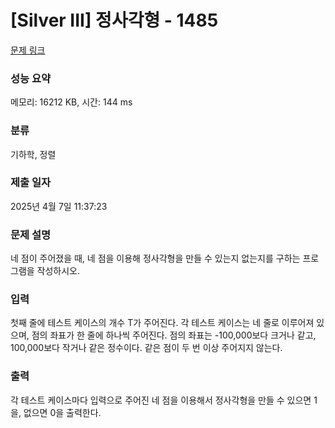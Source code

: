 # [Silver III] 정사각형 - 1485 

[문제 링크](https://www.acmicpc.net/problem/1485) 

### 성능 요약

메모리: 16212 KB, 시간: 144 ms

### 분류

기하학, 정렬

### 제출 일자

2025년 4월 7일 11:37:23

### 문제 설명

<p>네 점이 주어졌을 때, 네 점을 이용해 정사각형을 만들 수 있는지 없는지를 구하는 프로그램을 작성하시오.</p>

### 입력 

 <p>첫째 줄에 테스트 케이스의 개수 T가 주어진다. 각 테스트 케이스는 네 줄로 이루어져 있으며, 점의 좌표가 한 줄에 하나씩 주어진다. 점의 좌표는 -100,000보다 크거나 같고, 100,000보다 작거나 같은 정수이다. 같은 점이 두 번 이상 주어지지 않는다.</p>

### 출력 

 <p>각 테스트 케이스마다 입력으로 주어진 네 점을 이용해서 정사각형을 만들 수 있으면 1을, 없으면 0을 출력한다.</p>

